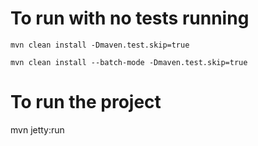# To run with no tests running
```
mvn clean install -Dmaven.test.skip=true
```

```
mvn clean install --batch-mode -Dmaven.test.skip=true
```

# To run the project
mvn jetty:run
